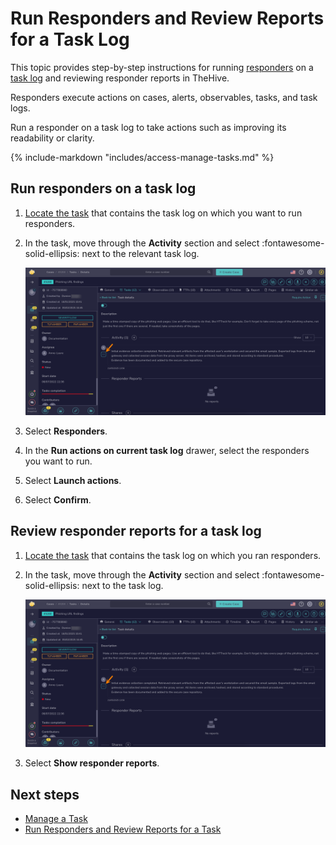 # Run Responders and Review Reports for a Task Log

This topic provides step-by-step instructions for running [responders](../../../administration/cortex/about-cortex.md) on a [task log](about-task-logs.md) and reviewing responder reports in TheHive.

Responders execute actions on cases, alerts, observables, tasks, and task logs.

Run a responder on a task log to take actions such as improving its readability or clarity.

{% include-markdown "includes/access-manage-tasks.md" %}

## Run responders on a task log

1. [Locate the task](./search-for-tasks/find-a-task.md) that contains the task log on which you want to run responders.

2. In the task, move through the **Activity** section and select :fontawesome-solid-ellipsis: next to the relevant task log.

    ![Task logs actions](../../../images/user-guides/analyst-corner/tasks/task-log-actions.png)

3. Select **Responders**.

3. In the **Run actions on current task log** drawer, select the responders you want to run.

4. Select **Launch actions**.

5. Select **Confirm**.

## Review responder reports for a task log

1. [Locate the task](./search-for-tasks/find-a-task-log.md) that contains the task log on which you ran responders.

2. In the task, move through the **Activity** section and select :fontawesome-solid-ellipsis: next to the task log.

    ![Task logs actions](../../../images/user-guides/analyst-corner/tasks/task-log-actions.png)

3. Select **Show responder reports**.

<h2>Next steps</h2>

* [Manage a Task](manage-a-task.md)
* [Run Responders and Review Reports for a Task](run-responders-on-a-task.md)